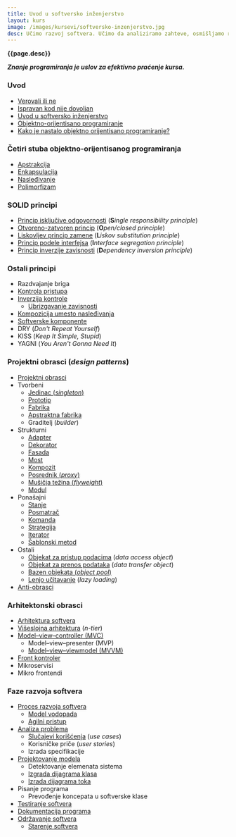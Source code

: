 ```yaml
---
title: Uvod u softversko inženjerstvo
layout: kurs
image: /images/kursevi/softversko-inzenjerstvo.jpg
desc: Učimo razvoj softvera. Učimo da analiziramo zahteve, osmišljamo rešenja i projektujemo softver. Učimo da prepoznajemo obrasce i primenjujemo oprobane metode razvoja softvera.
---
```


**{{page.desc}}**

***Znanje programiranja je uslov za efektivno praćenje kursa.***

### Uvod

- [Verovali ili ne](/verovali-ili-ne)
- [Ispravan kod nije dovoljan](/ispravan-kod-nije-dovoljan)
- [Uvod u softversko inženjerstvo](/softversko-inzenjerstvo)
- [Objektno-orijentisano programiranje](/objektno-orijentisano-programiranje)
- [Kako je nastalo objektno orijentisano programiranje?](/nastanak-oop)

### Četiri stuba objektno-orijentisanog programiranja

- [Apstrakcija](/apstrakcija)
- [Enkapsulacija](/enkapsulacija)
- [Nasleđivanje](/nasledjivanje-klasa)
- [Polimorfizam](/polimorfizam)

### SOLID principi

- [Princip isključive odgovornosti](/princip-iskljucive-odgovornosti) (**S***ingle responsibility principle*)
- [Otvoreno-zatvoren princip](/otvoren-zatvoren-princip) (**O***pen/closed principle*)
- [Liskovljev princip zamene](/liskov-princip-zamene) (**L***iskov substitution principle*)
- [Princip podele interfejsa](/princip-podele-interfejsa) (**I***nterface segregation principle*)
- [Princip inverzije zavisnosti](/princip-inverzije-zavisnosti) (**D***ependency inversion principle*)

### Ostali principi

- Razdvajanje briga
- [Kontrola pristupa](/kontrola-pristupa)
- [Inverzija kontrole](/inverzija-kontrole)
  - [Ubrizgavanje zavisnosti](/ubrizgavanje-zavisnosti)
- [Kompozicija umesto nasleđivanja](/kompozicija-vs-nasledjivanje)
- [Softverske komponente](/komponente)
- DRY (*Don't Repeat Yourself*)
- KISS (*Keep It Simple, Stupid*)
- YAGNI (*You Aren't Gonna Need It*)

### Projektni obrasci (*design patterns*)

- [Projektni obrasci](/projektni-obrasci)
- Tvorbeni 
  - [Jedinac (*singleton*)](/obrazac-singleton)
  - [Prototip](/obrazac-prototip)
  - [Fabrika](/obrazac-fabrika)
  - [Apstraktna fabrika](/apstraktna-fabrika)
  - Graditelj (*builder*)
- Strukturni
  - [Adapter](/obrazac-adapter)
  - [Dekorator](/obrazac-dekorator)
  - [Fasada](/obrazac-fasada)
  - [Most](/obrazac-most)
  - [Kompozit](/obrazac-kompozit)
  - [Posrednik (*proxy*)](/obrazac-proxy)
  - [Mušičja težina (*flyweight*)](/obrazac-flyweight)
  - [Modul](/obrazac-modul)
- Ponašajni
  - [Stanje](/obrazac-stanja)
  - [Posmatrač](/obrazac-posmatrac)
  - [Komanda](/obrazac-komanda)
  - [Strategija](/obrazac-strategija)
  - [Iterator](/obrazac-iterator)
  - [Šablonski metod](/sablonski-metod)
- Ostali
  - [Objekat za pristup podacima](/objekat-za-pristup-podacima) (*data access object*)
  - [Objekat za prenos podataka](/objekat-za-prenos-podataka) (*data transfer object*)
  - [Bazen objekata (*object pool*)](/bazen-objekata)
  - [Lenjo učitavanje](/lenjo-ucitavanje) (*lazy loading*)
- [Anti-obrasci](/anti-obrasci)

### Arhitektonski obrasci

- [Arhitektura softvera](/arhitektura-softvera)
- [Višeslojna arhitektura](/viseslojna-arhitektura) (*n-tier*)
- [Model–view–controller (MVC)](/mvc)
  - Model–view–presenter (MVP)
  - [Model–view–viewmodel (MVVM)](/mvvm)
- [Front kontroler](/front-kontroler)
- Mikroservisi
- Mikro frontendi

### Faze razvoja softvera

- [Proces razvoja softvera](/faze-razvoja-programa)
  - [Model vodopada](/model-vodopada)
  - [Agilni pristup](/agilni-pristup)
- [Analiza problema](/analiza-zahteva)
  - [Slučajevi korišćenja](/slucaj-koriscenja) (*use cases*)
  - Korisničke priče (*user stories*)
  - Izrada specifikacije
- [Projektovanje modela](/projektovanje-modela)
  - Detektovanje elemenata sistema
  - [Izgrada dijagrama klasa](/dijagram-klasa)
  - [Izrada dijagrama toka](/dijagram-toka)
- Pisanje programa
  - Prevođenje koncepata u softverske klase
- [Testiranje softvera](/testiranje-programa)
- [Dokumentacija programa](/dokumentacija-programa)
- [Održavanje softvera](/odrzavanje-softvera)
  - [Starenje softvera](https://www.slideshare.net/DamjanPavlica/starenje-softvera)
